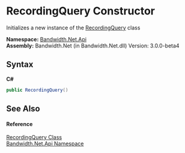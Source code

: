﻿# RecordingQuery Constructor 
 

Initializes a new instance of the <a href ="T_Bandwidth_Net_Api_RecordingQuery.md">RecordingQuery</a> class

**Namespace:**&nbsp;<a href ="N_Bandwidth_Net_Api.md">Bandwidth.Net.Api</a><br />**Assembly:**&nbsp;Bandwidth.Net (in Bandwidth.Net.dll) Version: 3.0.0-beta4

## Syntax

**C#**<br />
``` C#
public RecordingQuery()
```


## See Also


#### Reference
<a href ="T_Bandwidth_Net_Api_RecordingQuery.md">RecordingQuery Class</a><br /><a href ="N_Bandwidth_Net_Api.md">Bandwidth.Net.Api Namespace</a><br />